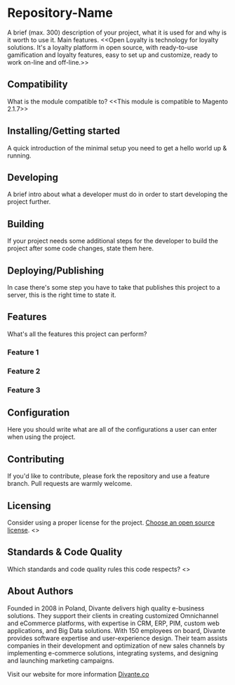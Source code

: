 # Repository-Name
A brief (max. 300) description of your project, what it is used for and why is it worth to use it. Main features. 
<<Open Loyalty is technology for loyalty solutions. It's a loyalty platform in open source, with ready-to-use gamification and loyalty features, easy to set up and customize, ready to work on-line and off-line.>>
## Compatibility
What is the module compatible to? 
<<This module is compatible to Magento 2.1.7>>
## Installing/Getting started
A quick introduction of the minimal setup you need to get a hello world up & running.
## Developing
A brief intro about what a developer must do in order to start developing the project further.
## Building
If your project needs some additional steps for the developer to build the project after some code changes, state them here.
## Deploying/Publishing
In case there's some step you have to take that publishes this project to a server, this is the right time to state it.
## Features
What's all the features this project can perform?
### Feature 1
### Feature 2
### Feature 3
## Configuration
Here you should write what are all of the configurations a user can enter when using the project.
## Contributing
If you'd like to contribute, please fork the repository and use a feature branch. Pull requests are warmly welcome.
## Licensing
Consider using a proper license for the project. [Choose an open source license](https://choosealicense.com "Choose a license").
<<The code in this project is licensed under MIT license.>>
## Standards & Code Quality
Which standards and code quality rules this code respects? 
<<This module respects all Magento2 code quality rules and our own PHPCS and PHPMD rulesets.>>
## About Authors
Founded in 2008 in Poland, Divante delivers high quality e-business solutions. They support their clients in creating customized Omnichannel and eCommerce platforms, with expertise in CRM, ERP, PIM, custom web applications, and Big Data solutions. With 150 employees on board, Divante provides software expertise and user-experience design. Their team assists companies in their development and optimization of new sales channels by implementing e-commerce solutions, integrating systems, and designing and launching marketing campaigns.

Visit our website for more information [Divante.co](https://divante.co/ "Divante.co")
